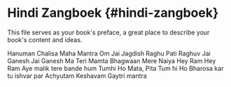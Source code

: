 
# Hindi Zangboek {#hindi-zangboek}

This file serves as your book's preface, a great place to describe your book's content and ideas.

Hanuman Chalisa
Maha Mantra
Om Jai Jagdish
Raghu Pati Raghuv
Jai Ganesh Jai Ganesh
Ma Teri Mamta
Bhagwaan Mere Naiya
Hey Ram Hey Ram
Aye malik tere bande hum
Tumhi Ho Mata, Pita Tum hi Ho
Bharosa kar tu ishvar par
Achyutam Keshavam
Gaytri mantra

